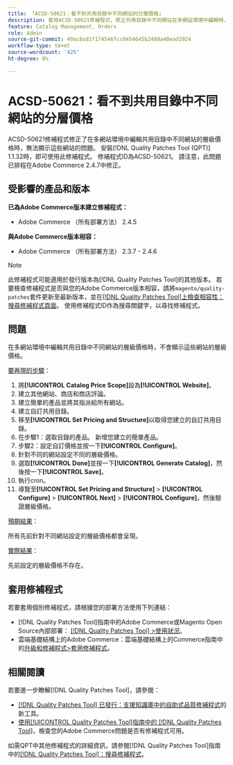 ```yaml
---
title: 「ACSD-50621：看不到共用目錄中不同網站的分層價格」
description: 套用ACSD-50621修補程式，修正共用目錄中不同網站在多網站環境中編輯時，無法顯示其層級價格的Adobe Commerce問題。
feature: Catalog Management, Orders
role: Admin
source-git-commit: 49ac8ad1f174546fcc0454645b2480a40ead2924
workflow-type: tm+mt
source-wordcount: '425'
ht-degree: 0%

---
```


# ACSD-50621：看不到共用目錄中不同網站的分層價格

ACSD-50621修補程式修正了在多網站環境中編輯共用目錄中不同網站的層級價格時，無法顯示這些網站的問題。 安裝[!DNL Quality Patches Tool (QPT)] 1.1.32時，即可使用此修補程式。 修補程式ID為ACSD-50621。 請注意，此問題已排程在Adobe Commerce 2.4.7中修正。

## 受影響的產品和版本

**已為Adobe Commerce版本建立修補程式：**

* Adobe Commerce （所有部署方法） 2.4.5

**與Adobe Commerce版本相容：**

* Adobe Commerce （所有部署方法） 2.3.7 - 2.4.6

>[!NOTE]
>
>此修補程式可能適用於發行版本為[!DNL Quality Patches Tool]的其他版本。 若要檢查修補程式是否與您的Adobe Commerce版本相容，請將`magento/quality-patches`套件更新至最新版本，並在[[!DNL Quality Patches Tool]上檢查相容性：搜尋修補程式頁面](https://experienceleague.adobe.com/tools/commerce-quality-patches/index.html)。 使用修補程式ID作為搜尋關鍵字，以尋找修補程式。

## 問題

在多網站環境中編輯共用目錄中不同網站的層級價格時，不會顯示這些網站的層級價格。

<u>要再現的步驟</u>：

1. 將&#x200B;**[!UICONTROL Catalog Price Scope]**&#x200B;設為&#x200B;**[!UICONTROL Website]**。
1. 建立其他網站、商店和商店評論。
1. 建立簡單的產品並將其指派給所有網站。
1. 建立自訂共用目錄。
1. 移至&#x200B;**[!UICONTROL Set Pricing and Structure]**&#x200B;以取得您建立的自訂共用目錄。
1. 在步驟1：選取目錄的產品。 新增您建立的簡單產品。
1. 步驟2：設定自訂價格並按一下&#x200B;**[!UICONTROL Configure]**。
1. 針對不同的網站設定不同的層級價格。
1. 選取&#x200B;**[!UICONTROL Done]**&#x200B;並按一下&#x200B;**[!UICONTROL Generate Catalog]**，然後按一下&#x200B;**[!UICONTROL Save]**。
1. 執行cron。
1. 導覽至&#x200B;**[!UICONTROL Set Pricing and Structure]** > **[!UICONTROL Configure]** > **[!UICONTROL Next]** > **[!UICONTROL Configure]**，然後驗證層級價格。

<u>預期結果</u>：

所有先前針對不同網站設定的層級價格都會呈現。

<u>實際結果</u>：

先前設定的層級價格不存在。

## 套用修補程式

若要套用個別修補程式，請根據您的部署方法使用下列連結：

* [!DNL Quality Patches Tool]指南中的Adobe Commerce或Magento Open Source內部部署： [[!DNL Quality Patches Tool] >使用狀況](https://experienceleague.adobe.com/docs/commerce-operations/tools/quality-patches-tool/usage.html)。
* 雲端基礎結構上的Adobe Commerce：雲端基礎結構上的Commerce指南中的[升級和修補程式>套用修補程式](https://experienceleague.adobe.com/docs/commerce-cloud-service/user-guide/develop/upgrade/apply-patches.html)。

## 相關閱讀

若要進一步瞭解[!DNL Quality Patches Tool]，請參閱：

* [[!DNL Quality Patches Tool] 已發行：支援知識庫中的自助式品質修補程式](https://experienceleague.adobe.com/en/docs/commerce-knowledge-base/kb/announcements/commerce-announcements/magento-quality-patches-released-new-tool-to-self-serve-quality-patches)的新工具。
* [使用[!UICONTROL Quality Patches Tool]指南中的 [!DNL Quality Patches Tool]](/help/tools/quality-patches-tool/patches-available-in-qpt/check-patch-for-magento-issue-with-magento-quality-patches.md)，檢查您的Adobe Commerce問題是否有修補程式可用。


如需QPT中其他修補程式的詳細資訊，請參閱[!DNL Quality Patches Tool]指南中的[[!DNL Quality Patches Tool]：搜尋修補程式](https://experienceleague.adobe.com/tools/commerce-quality-patches/index.html)。
